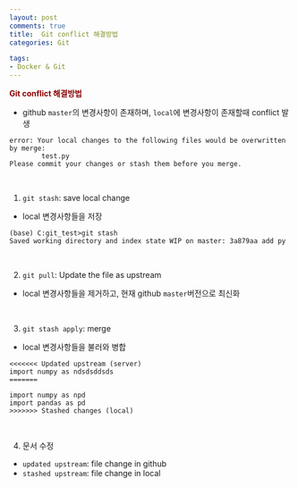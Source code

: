 ```yaml
---
layout: post
comments: true
title:  Git conflict 해결방법
categories: Git

tags:
- Docker & Git
---
```


**<span style='color:DarkRed'>Git conflict 해결방법</span>**
- github `master`의 변경사항이 존재하며, `local`에 변경사항이 존재할때 conflict 발생

```
error: Your local changes to the following files would be overwritten by merge:
        test.py
Please commit your changes or stash them before you merge.
```

<br>

1) `git stash`: save local change

- local 변경사항들을 저장

```
(base) C:git_test>git stash
Saved working directory and index state WIP on master: 3a879aa add py
```

<br>

2) `git pull`: Update the file as upstream

- local 변경사항들을 제거하고, 현재 github `master`버전으로 최신화

<br>

3) `git stash apply`: merge

- local 변경사항들을 불러와 병합

```
<<<<<<< Updated upstream (server)
import numpy as ndsdsddsds
=======

import numpy as npd
import pandas as pd
>>>>>>> Stashed changes (local)
```

<br>

4) 문서 수정
- `updated upstream`: file change in github
- `stashed upstream`: file change in local
